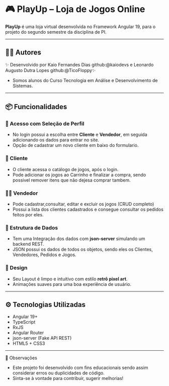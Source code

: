# 🎮 PlayUp – Loja de Jogos Online

**PlayUp** é uma loja virtual desenvolvida no Framework Angular 19, para o projeto do segundo semestre da disciplina de PI.

---

## 🧑‍💻 Autores

✨ Desenvolvido por Kaio Fernandes Dias github:@kaiodevs e Leonardo Augusto Dutra Lopes github:@TicoFloppy✨
- Somos alunos do Curso Tecnologia em Análise e Desenvolvimento de Sistemas.

---

## 📦 Funcionalidades

### 👥 Acesso com Seleção de Perfil
- No login possui a escolha entre **Cliente** e **Vendedor**, em seguida adicionando os dados para entrar no site.
- Opção de cadastrar um novo cliente em baixo do formulario.

### 🛒 Cliente
- O cliente acessa o catálogo de jogos, após o login.
- Pode adicionar os jogos ao Carrinho e finalizar a compra, sendo possivel remover itens que não dejesa comprar tambem.

### 🧑‍💼 Vendedor
- Pode cadastrar,consultar, editar e excluir os jogos (CRUD completo)
- Possui a lista dos clientes cadastrados e consegue consultar os pedidos feitos por eles.

### 📁 Estrutura de Dados
- Tem uma Integração dos dados com **json-server** simulando um backend REST.
- JSON possui os dados de todos os objetos, sendo eles os Clientes, Vendedores, Pedidos e Jogos.

### 🎨 Design
- Seu Layout é limpo e intuitivo com estilo **retrô pixel art**.
- Animações suaves para uma boa experiência de usuário.

---

## ⚙️ Tecnologias Utilizadas

- Angular 19+
- TypeScript
- RxJS
- Angular Router
- json-server (Fake API REST)
- HTML5 + CSS3

---

📌 Observações
- Este projeto foi desenvolvido com fins educacionais sendo assim considerar erros ou duplicidades de código.
- Sinta-se à vontade para contribuir, sugerir melhorias!

